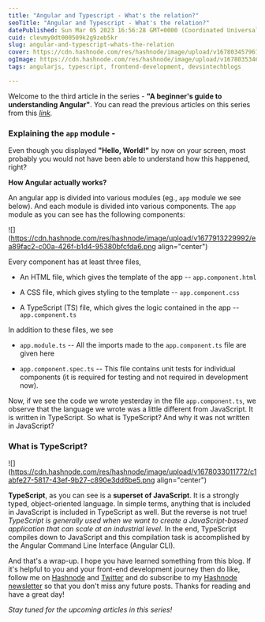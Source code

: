 ```yaml
---
title: "Angular and Typescript - What's the relation?"
seoTitle: "Angular and Typescript - What's the relation?"
datePublished: Sun Mar 05 2023 16:56:28 GMT+0000 (Coordinated Universal Time)
cuid: clevmy0dt000509k2g9zeb5kr
slug: angular-and-typescript-whats-the-relation
cover: https://cdn.hashnode.com/res/hashnode/image/upload/v1678034579679/34d9566c-f7c1-4215-95b1-dae4b9fd3a5c.jpeg
ogImage: https://cdn.hashnode.com/res/hashnode/image/upload/v1678035346428/94ecafdc-93a1-4f86-80e2-7e9bf7d4f52a.jpeg
tags: angularjs, typescript, frontend-development, devsintechblogs

---
```


Welcome to the third article in the series - **"A beginner's guide to understanding Angular"**. You can read the previous articles on this series from this [*link*](https://rakshaa.hashnode.dev/series/beginner-angular)*.*

### Explaining the `app` module -

Even though you displayed **"Hello, World!"** by now on your screen, most probably you would not have been able to understand how this happened, right?

**How Angular actually works?**

An angular app is divided into various modules (eg., `app` module we see below). And each module is divided into various components. The `app` module as you can see has the following components:

![](https://cdn.hashnode.com/res/hashnode/image/upload/v1677913229992/ea89fac2-c00a-426f-b1d4-95380bfcfda6.png align="center")

Every component has at least three files,

* An HTML file, which gives the template of the app -- `app.component.html`
    
* A CSS file, which gives styling to the template -- `app.component.css`
    
* A TypeScript (TS) file, which gives the logic contained in the app -- `app.component.ts`
    

In addition to these files, we see

* `app.module.ts` -- All the imports made to the `app.component.ts` file are given here
    
* `app.component.spec.ts` -- This file contains unit tests for individual components (it is required for testing and not required in development now).
    

Now, if we see the code we wrote yesterday in the file `app.component.ts`, we observe that the language we wrote was a little different from JavaScript. It is written in TypeScript. So what is TypeScript? And why it was not written in JavaScript?

### What is TypeScript?

![](https://cdn.hashnode.com/res/hashnode/image/upload/v1678033011772/c1abfe27-5817-43ef-9b27-c890e3dd6be5.png align="center")

**TypeScript**, as you can see is a **superset of JavaScript**. It is a strongly typed, object-oriented language. In simple terms, anything that is included in JavaScript is included in TypeScript as well. But the reverse is not true! *TypeScript is generally used when we want to create a JavaScript-based application that can scale at an industrial level.* In the end, TypeScript compiles down to JavaScript and this compilation task is accomplished by the Angular Command Line Interface (Angular CLI).

And that's a wrap-up. I hope you have learned something from this blog. If it's helpful to you and your front-end development journey then do like, follow me on [Hashnode](https://hashnode.com/@rakshaa) and [Twitter](https://twitter.com/TheRakshaa) and do subscribe to my [Hashnode newsletter](https://rakshaa.hashnode.dev/newsletter) so that you don't miss any future posts. Thanks for reading and have a great day!

*Stay tuned for the upcoming articles in this series!*